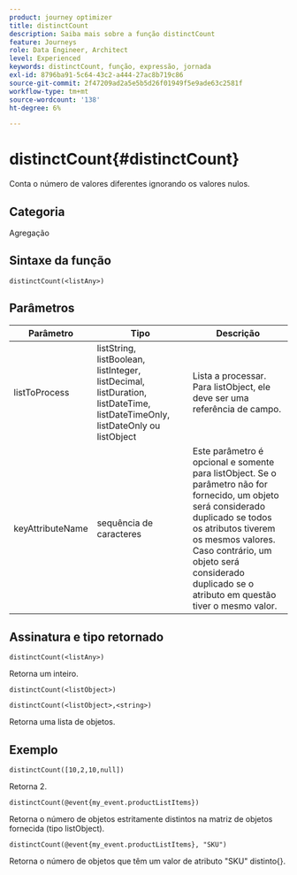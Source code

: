 ```yaml
---
product: journey optimizer
title: distinctCount
description: Saiba mais sobre a função distinctCount
feature: Journeys
role: Data Engineer, Architect
level: Experienced
keywords: distinctCount, função, expressão, jornada
exl-id: 8796ba91-5c64-43c2-a444-27ac8b719c86
source-git-commit: 2f47209ad2a5e5b5d26f01949f5e9ade63c2581f
workflow-type: tm+mt
source-wordcount: '138'
ht-degree: 6%

---
```


# distinctCount{#distinctCount}

Conta o número de valores diferentes ignorando os valores nulos.

## Categoria

Agregação

## Sintaxe da função

`distinctCount(<listAny>)`

## Parâmetros

| Parâmetro | Tipo | Descrição |
|-----------|------------------|------------------|
| listToProcess | listString, listBoolean, listInteger, listDecimal, listDuration, listDateTime, listDateTimeOnly, listDateOnly ou listObject | Lista a processar. Para listObject, ele deve ser uma referência de campo. |
| keyAttributeName | sequência de caracteres | Este parâmetro é opcional e somente para listObject. Se o parâmetro não for fornecido, um objeto será considerado duplicado se todos os atributos tiverem os mesmos valores. Caso contrário, um objeto será considerado duplicado se o atributo em questão tiver o mesmo valor. |

## Assinatura e tipo retornado

`distinctCount(<listAny>)`

Retorna um inteiro.

`distinctCount(<listObject>)`

`distinctCount(<listObject>,<string>)`

Retorna uma lista de objetos.


## Exemplo

`distinctCount([10,2,10,null])`

Retorna 2.

`distinctCount(@event{my_event.productListItems})`

Retorna o número de objetos estritamente distintos na matriz de objetos fornecida (tipo listObject).

`distinctCount(@event{my_event.productListItems}, "SKU")`

Retorna o número de objetos que têm um valor de atributo &quot;SKU&quot; distinto{}.
